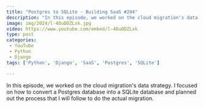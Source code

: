 ```yaml
---
title: "Postgres to SQLite - Building SaaS #204"
description: "In this episode, we worked on the cloud migration's data strategy. I focused on how to convert a Postgres database into a SQLite database and planned out the process that I will follow to do the actual migration."
image: img/2024/l-4OuDDZLxk.jpg
video: https://www.youtube.com/embed/l-4OuDDZLxk
type: post
categories:
 - YouTube
 - Python
 - Django
tags: ['Python', 'Django', 'SaaS', 'Postgres', 'SQLite']

---
```


In this episode, we worked on the cloud migration's data strategy. I focused on how to convert a Postgres database into a SQLite database and planned out the process that I will follow to do the actual migration.
